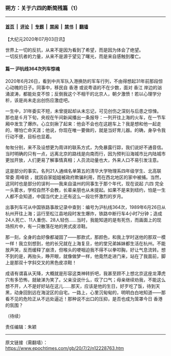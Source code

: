 ### 朔方：关于六四的断简残篇（1）

---

#### [首页](../../../..?n12228763) &nbsp;|&nbsp; [评论](../../../../../epoch-comment?n12228763) &nbsp;|&nbsp; [专题](../../../../../epoch-special?n12228763) &nbsp;|&nbsp; [禁闻](../../../../../epoch-news?n12228763) &nbsp;|&nbsp; [禁书](../../../../../books?n12228763) &nbsp;|&nbsp; [翻墙](https://github.com/gfw-breaker/nogfw/blob/master/README.md?n12228763)


<div class="post_content" id="artbody" itemprop="articleBody">
 <!-- article content begin -->
 <p>
  【大纪元2020年07月03日讯】
 </p>
 <p>
  世界上一切的反抗，从来不是因为看到了希望，而是因为体会了绝望。
  <br/>
  一切反抗者的力量，从来不是源于望见了曙光，而是来自感触到覆亡。
 </p>
 <h4>
  篇一 沪杭线364次列车惊魂
 </h4>
 <p>
  2020年6月26日，看到中共军队入港换防的军车行列，不由得想起31年前那段惊心动魄的日子。同事中，移民自
  <ok href="https://www.epochtimes.com/gb/tag/%E9%A6%99%E6%B8%AF.html">
   香港
  </ok>
  或说粤语的不在少数，面对
  <ok href="https://www.epochtimes.com/gb/tag/%E9%A6%99%E6%B1%9F.html">
   香江
  </ok>
  岸边的汹涌波涛，都能处变不惊；反倒我这个不相干的北京人，朝夕激愤！若以心理学分析，该是尚未走出创伤应激症吧。
 </p>
 <p>
  一生中，31年委实不短，未曾提起却从未忘记，可见创伤之深刻与后患之惊悚。那也是６月下旬，央视在午间新闻播出一条报导：一列开往上海的火车，在一节车厢中发生了爆炸。心立刻揪了起来：他会不会也在这趟车上？我是想和他一起走的，哪怕亡命天涯；他说，你现在唯一要做的，就是当好育儿器。的确，身孕令我行动不便，目标也显着。
 </p>
 <p>
  匆匆分别，来不及设想更为周详的联系方式，为免暴露行踪，我们说好不通音信。当时明确的只有一点，远离北京的路线是向南而行，因为预判沿海城市比内陆城市更加开放，人们更易了解事情真相；人员流动量也大，外来人口不易引发注意。
 </p>
 <p>
  这是部分的事实。名列21人通缉名单第五的清华大学物理系四年级学生、北高联常委
  <ok href="https://www.epochtimes.com/gb/tag/%E5%91%A8%E5%B3%B0%E9%94%81.html">
   周峰锁
  </ok>
  ，就因自家姐姐被政府欺骗利用，而在西北地区的家中被捕。当然，这同时也是部分的误判——我来自温州的同事生于那个年代，现在说起
  <ok href="https://www.epochtimes.com/gb/tag/%E5%85%AD%E5%9B%9B.html">
   六四
  </ok>
  完全一头雾水，学校自然不会教，长辈亲朋也从未提起。如果不是来到纽约，怕是一生人都不会知道，中国当代史上还有这么一段壮怀激烈的岁月。
 </p>
 <p>
  出事列车可从中国铁路事故记录中查到：编号为沪杭线364次，1989年6月26日从杭州开往上海；运行至松江县地段时发生爆炸，铁路中断行车4小时7分钟；造成24人死亡、11人重伤、28人轻伤……当时，我能知道的是有死伤，而画面上的现场照片中，有一只散落在地的男式皮凉鞋。
 </p>
 <p>
  那一刻，全身的血好像都凝固了——那款式，那颜色，和我上学时送他的那双一模一样！我立刻想到，他的长兄就在上海复旦，他的堂兄弟姊妹都生活在杭州。不能放声哭，反而缓释了崩溃，但喉头的哽咽迫我不得不以拳叩胸，好让气息流转。想不到的是，再抬头，睁开眼，就像做梦一样，他竟然走进门来，站在了我面前，脚上是那双十字斜交叉的黑色皮凉鞋！
 </p>
 <p>
  成语有谓喜从天降，大概就是形容这类神转折吧，我甚至顾不上想北京这座龙潭虎穴有多恐怖，就破涕为笑了。父亲没说什么，叹了口气；母亲继续劝我，不能这么想不开，人不是好好站在这儿……那天，应该是他的生日，好歹吃了饭，待到天黑，动身回到远在海淀区的自宅。一路上，心里沉甸甸的，明明白白地知道——那看不见的危险正从不远处逼近！那种说不出口的压抑，是否也成为笼罩今日
  <ok href="https://www.epochtimes.com/gb/tag/%E9%A6%99%E6%B8%AF.html">
   香港
  </ok>
  的氛围？
 </p>
 <p>
  （待续）
 </p>
 <p>
  责任编辑：朱颖
 </p>
 <!-- article content end -->
 <div id="below_article_ad">
 </div>
</div>


---

原文链接（需翻墙）：https://www.epochtimes.com/gb/20/7/2/n12228763.htm